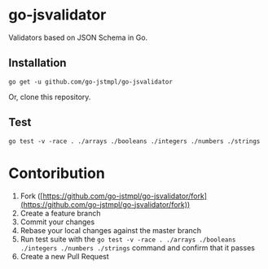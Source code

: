 # go-jsvalidator

Validators based on JSON Schema in Go.

## Installation

```
go get -u github.com/go-jstmpl/go-jsvalidator
```

Or, clone this repository.

## Test

```
go test -v -race . ./arrays ./booleans ./integers ./numbers ./strings
```

# Contoribution

1. Fork ([https://github.com/go-jstmpl/go-jsvalidator/fork](https://github.com/go-jstmpl/go-jsvalidator/fork))
1. Create a feature branch
1. Commit your changes
1. Rebase your local changes against the master branch
1. Run test suite with the `go test -v -race . ./arrays ./booleans ./integers ./numbers ./strings` command and confirm that it passes
1. Create a new Pull Request

